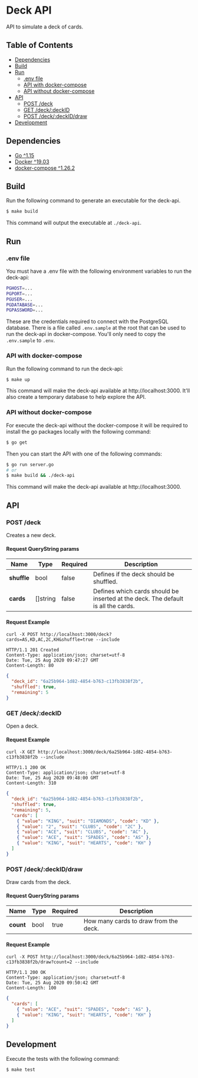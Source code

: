 # Deck API

API to simulate a deck of cards.

## Table of Contents

- [Dependencies](#dependencies)
- [Build](#build)
- [Run](#run)
  - [.env file](#env-file)
  - [API with docker-compose](#api-with-docker-compose)
  - [API without docker-compose](#api-without-docker-compose)
- [API](#api)
  - [POST /deck](#post-/deck)
  - [GET /deck/:deckID](#get-/deck/deckid)
  - [POST /deck/:deckID/draw](#post-/deck/deckid/draw)
- [Development](#development)

## Dependencies

- [Go ^1.15](https://golang.org/)
- [Docker ^19.03](https://www.docker.com/)
- [docker-compose ^1.26.2](https://docs.docker.com/compose/install/)

## Build

Run the following command to generate an executable for the deck-api.

```bash
$ make build
```

This command will output the executable at `./deck-api`.

## Run

### .env file

You must have a .env file with the following environment variables to run the deck-api:

```bash
PGHOST=...
PGPORT=...
PGUSER=...
PGDATABASE=...
PGPASSWORD=...
```

These are the credentials required to connect with the PostgreSQL database. There is a file called `.env.sample` at the root that can be used to run the deck-api in docker-compose. You'll only need to copy the `.env.sample` to `.env`.

### API with docker-compose

Run the following command to run the deck-api:

```bash
$ make up
```

This command will make the deck-api available at http://localhost:3000. It'll also create a temporary database to help explore the API.

### API without docker-compose

For execute the deck-api without the docker-compose it will be required to install the go packages locally with the following command:

```bash
$ go get
```

Then you can start the API with one of the following commands:

```bash
$ go run server.go
# or
$ make build && ./deck-api
```

This command will make the deck-api available at http://localhost:3000.

## API

### POST /deck

Creates a new deck.

#### Request QueryString params

| Name        | Type     | Required | Description                                                                       |
| ----------- | -------- | -------- | --------------------------------------------------------------------------------- |
| **shuffle** | bool     | false    | Defines if the deck should be shuffled.                                           |
| **cards**   | []string | false    | Defines which cards should be inserted at the deck. The default is all the cards. |

#### Request Example

```
curl -X POST http://localhost:3000/deck?cards=AS,KD,AC,2C,KH&shuffle=true --include

HTTP/1.1 201 Created
Content-Type: application/json; charset=utf-8
Date: Tue, 25 Aug 2020 09:47:27 GMT
Content-Length: 80
```

```json
{
  "deck_id": "6a25b964-1d82-4854-b763-c13fb3838f2b",
  "shuffled": true,
  "remaining": 5
}
```

### GET /deck/:deckID

Open a deck.

#### Request Example

```
curl -X GET http://localhost:3000/deck/6a25b964-1d82-4854-b763-c13fb3838f2b --include

HTTP/1.1 200 OK
Content-Type: application/json; charset=utf-8
Date: Tue, 25 Aug 2020 09:48:00 GMT
Content-Length: 310
```

```json
{
  "deck_id": "6a25b964-1d82-4854-b763-c13fb3838f2b",
  "shuffled": true,
  "remaining": 5,
  "cards": [
    { "value": "KING", "suit": "DIAMONDS", "code": "KD" },
    { "value": "2", "suit": "CLUBS", "code": "2C" },
    { "value": "ACE", "suit": "CLUBS", "code": "AC" },
    { "value": "ACE", "suit": "SPADES", "code": "AS" },
    { "value": "KING", "suit": "HEARTS", "code": "KH" }
  ]
}
```

### POST /deck/:deckID/draw

Draw cards from the deck.

#### Request QueryString params

| Name      | Type | Required | Description                           |
| --------- | ---- | -------- | ------------------------------------- |
| **count** | bool | true     | How many cards to draw from the deck. |

#### Request Example

```
curl -X POST http://localhost:3000/deck/6a25b964-1d82-4854-b763-c13fb3838f2b/draw?count=2 --include

HTTP/1.1 200 OK
Content-Type: application/json; charset=utf-8
Date: Tue, 25 Aug 2020 09:50:42 GMT
Content-Length: 100
```

```json
{
  "cards": [
    { "value": "ACE", "suit": "SPADES", "code": "AS" },
    { "value": "KING", "suit": "HEARTS", "code": "KH" }
  ]
}
```

## Development

Execute the tests with the following command:

```bash
$ make test
```
